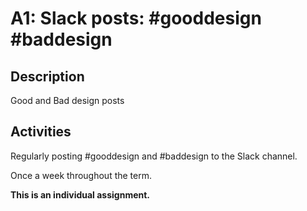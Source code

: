 # A1: Slack posts: #gooddesign #baddesign

## Description
Good and Bad design posts

## Activities
Regularly posting #gooddesign and #baddesign to the Slack channel.

Once a week throughout the term.

**This is an individual assignment.**